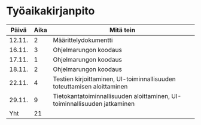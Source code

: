 # Työaikakirjanpito


| Päivä | Aika | Mitä tein |
| --- | --- | --- |
| 12.11. | 2 | Määrittelydokumentti |
| 16.11. | 3 | Ohjelmarungon koodaus |
| 17.11. | 1 | Ohjelmarungon koodaus |
| 18.11. | 2 | Ohjelmarungon koodaus |
| 22.11. | 4 | Testien kirjoittaminen, UI-toiminnallisuuden toteuttamisen aloittaminen |
| 29.11. | 9 | Tietokantatoiminnallisuuden aloittaminen, UI-toiminnallisuuden jatkaminen|
| Yht | 21 |  |